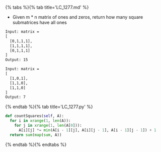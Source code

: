 {% tabs %}{% tab title='LC_1277.md' %}

* Given m * n matrix of ones and zeros, return how many square submatrices have all ones

```txt
Input: matrix =
[
  [0,1,1,1],
  [1,1,1,1],
  [0,1,1,1]
]
Output: 15

Input: matrix =
[
  [1,0,1],
  [1,1,0],
  [1,1,0]
]
Output: 7
```

{% endtab %}{% tab title='LC_1277.py' %}

```py
def countSquares(self, A):
  for i in xrange(1, len(A)):
    for j in xrange(1, len(A[0])):
      A[i][j] *= min(A[i - 1][j], A[i][j - 1], A[i - 1][j - 1]) + 1
  return sum(map(sum, A))
```

{% endtab %}{% endtabs %}
